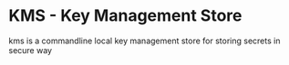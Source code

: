 # KMS - Key Management Store
kms is a commandline local key management store for storing secrets in secure way
